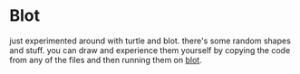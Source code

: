 # Blot

just experimented around with turtle and blot. there's some random shapes and stuff. you can draw and experience them yourself by copying the code from any of the files and then running them on [blot](https://blot.hackclub.com/editor).
